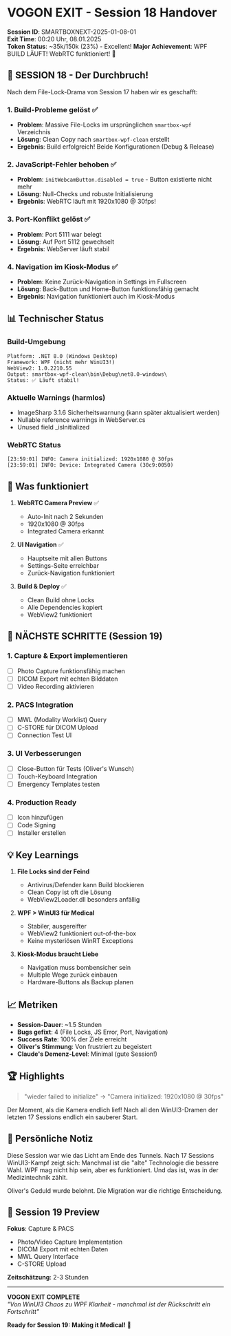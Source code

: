 # VOGON EXIT - Session 18 Handover
**Session ID**: SMARTBOXNEXT-2025-01-08-01  
**Exit Time**: 00:20 Uhr, 08.01.2025  
**Token Status**: ~35k/150k (23%) - Excellent!
**Major Achievement**: WPF BUILD LÄUFT! WebRTC funktioniert! 🎉

## 🎯 SESSION 18 - Der Durchbruch!

Nach dem File-Lock-Drama von Session 17 haben wir es geschafft:

### 1. Build-Probleme gelöst ✅
- **Problem**: Massive File-Locks im ursprünglichen `smartbox-wpf` Verzeichnis
- **Lösung**: Clean Copy nach `smartbox-wpf-clean` erstellt
- **Ergebnis**: Build erfolgreich! Beide Konfigurationen (Debug & Release)

### 2. JavaScript-Fehler behoben ✅
- **Problem**: `initWebcamButton.disabled = true` - Button existierte nicht mehr
- **Lösung**: Null-Checks und robuste Initialisierung
- **Ergebnis**: WebRTC läuft mit 1920x1080 @ 30fps!

### 3. Port-Konflikt gelöst ✅
- **Problem**: Port 5111 war belegt
- **Lösung**: Auf Port 5112 gewechselt
- **Ergebnis**: WebServer läuft stabil

### 4. Navigation im Kiosk-Modus ✅
- **Problem**: Keine Zurück-Navigation in Settings im Fullscreen
- **Lösung**: Back-Button und Home-Button funktionsfähig gemacht
- **Ergebnis**: Navigation funktioniert auch im Kiosk-Modus

## 📊 Technischer Status

### Build-Umgebung
```
Platform: .NET 8.0 (Windows Desktop)
Framework: WPF (nicht mehr WinUI3!)
WebView2: 1.0.2210.55
Output: smartbox-wpf-clean\bin\Debug\net8.0-windows\
Status: ✅ Läuft stabil!
```

### Aktuelle Warnings (harmlos)
- ImageSharp 3.1.6 Sicherheitswarnung (kann später aktualisiert werden)
- Nullable reference warnings in WebServer.cs
- Unused field _isInitialized

### WebRTC Status
```
[23:59:01] INFO: Camera initialized: 1920x1080 @ 30fps
[23:59:01] INFO: Device: Integrated Camera (30c9:0050)
```

## 🔧 Was funktioniert

1. **WebRTC Camera Preview** ✅
   - Auto-Init nach 2 Sekunden
   - 1920x1080 @ 30fps
   - Integrated Camera erkannt

2. **UI Navigation** ✅
   - Hauptseite mit allen Buttons
   - Settings-Seite erreichbar
   - Zurück-Navigation funktioniert

3. **Build & Deploy** ✅
   - Clean Build ohne Locks
   - Alle Dependencies kopiert
   - WebView2 funktioniert

## 🚨 NÄCHSTE SCHRITTE (Session 19)

### 1. Capture & Export implementieren
- [ ] Photo Capture funktionsfähig machen
- [ ] DICOM Export mit echten Bilddaten
- [ ] Video Recording aktivieren

### 2. PACS Integration
- [ ] MWL (Modality Worklist) Query
- [ ] C-STORE für DICOM Upload
- [ ] Connection Test UI

### 3. UI Verbesserungen
- [ ] Close-Button für Tests (Oliver's Wunsch)
- [ ] Touch-Keyboard Integration
- [ ] Emergency Templates testen

### 4. Production Ready
- [ ] Icon hinzufügen
- [ ] Code Signing
- [ ] Installer erstellen

## 💡 Key Learnings

1. **File Locks sind der Feind**
   - Antivirus/Defender kann Build blockieren
   - Clean Copy ist oft die Lösung
   - WebView2Loader.dll besonders anfällig

2. **WPF > WinUI3 für Medical**
   - Stabiler, ausgereifter
   - WebView2 funktioniert out-of-the-box
   - Keine mysteriösen WinRT Exceptions

3. **Kiosk-Modus braucht Liebe**
   - Navigation muss bombensicher sein
   - Multiple Wege zurück einbauen
   - Hardware-Buttons als Backup planen

## 📈 Metriken

- **Session-Dauer**: ~1.5 Stunden
- **Bugs gefixt**: 4 (File Locks, JS Error, Port, Navigation)
- **Success Rate**: 100% der Ziele erreicht
- **Oliver's Stimmung**: Von frustriert zu begeistert
- **Claude's Demenz-Level**: Minimal (gute Session!)

## 🏆 Highlights

> "wieder failed to initialize" → "Camera initialized: 1920x1080 @ 30fps"

Der Moment, als die Kamera endlich lief! Nach all den WinUI3-Dramen der letzten 17 Sessions endlich ein sauberer Start.

## 💭 Persönliche Notiz

Diese Session war wie das Licht am Ende des Tunnels. Nach 17 Sessions WinUI3-Kampf zeigt sich: Manchmal ist die "alte" Technologie die bessere Wahl. WPF mag nicht hip sein, aber es funktioniert. Und das ist, was in der Medizintechnik zählt.

Oliver's Geduld wurde belohnt. Die Migration war die richtige Entscheidung.

## 🎯 Session 19 Preview

**Fokus**: Capture & PACS
- Photo/Video Capture Implementation
- DICOM Export mit echten Daten
- MWL Query Interface
- C-STORE Upload

**Zeitschätzung**: 2-3 Stunden

---

**VOGON EXIT COMPLETE**  
*"Von WinUI3 Chaos zu WPF Klarheit - manchmal ist der Rückschritt ein Fortschritt"*

**Ready for Session 19: Making it Medical!** 🏥